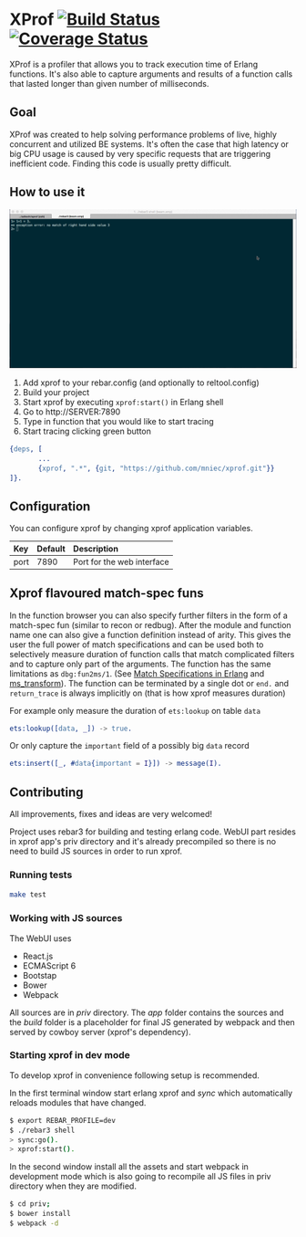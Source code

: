 XProf [![Build Status](https://travis-ci.org/mniec/xprof.svg?branch=master)](https://travis-ci.org/mniec/xprof) [![Coverage Status](https://coveralls.io/repos/mniec/xprof/badge.svg?branch=master&service=github)](https://coveralls.io/github/mniec/xprof?branch=master)
=====

XProf is a profiler that allows you to track execution time of Erlang
functions. It's also able to capture arguments and results of a function calls
that lasted longer than given number of milliseconds.

## Goal

XProf was created to help solving performance problems of live, highly
concurrent and utilized BE systems. It's often the case that high latency or big
CPU usage is caused by very specific requests that are triggering
inefficient code. Finding this code is usually pretty difficult.

## How to use it

![Demo](xprof_demo.gif)

1. Add xprof to your rebar.config (and optionally to reltool.config)
2. Build your project
3. Start xprof by executing `xprof:start()` in Erlang shell
4. Go to http://SERVER:7890
5. Type in function that you would like to start tracing
6. Start tracing clicking green button

```erlang
{deps, [
       ...
       {xprof, ".*", {git, "https://github.com/mniec/xprof.git"}}
]}.
```

## Configuration

You can configure xprof by changing xprof application variables.

Key         | Default     | Description
:-----------|:------------|:-----------
port        |7890         |Port for the web interface

## Xprof flavoured match-spec funs

In the function browser you can also specify further filters in the form of a
match-spec fun (similar to recon or redbug). After the module and function name
one can also give a function definition instead of arity. This gives the user
the full power of match specifications and can be used both to selectively
measure duration of function calls that match complicated filters and to capture
only part of the arguments. The function has the same limitations as
`dbg:fun2ms/1`. (See
[Match Specifications in Erlang](http://erlang.org/doc/apps/erts/match_spec.html) and
[ms\_transform](http://erlang.org/doc/man/ms_transform.html)). The function can
be terminated by a single dot or `end.` and `return_trace` is always implicitly
on (that is how xprof measures duration)

For example only measure the duration of `ets:lookup` on table `data`

```erlang
ets:lookup([data, _]) -> true.
```

Or only capture the `important` field of a possibly big `data` record

```erlang
ets:insert([_, #data{important = I}]) -> message(I).
```

## Contributing

All improvements, fixes and ideas are very welcomed!

Project uses rebar3 for building and testing erlang code. WebUI part resides in
xprof app's priv directory and it's already precompiled so there is no need to
build JS sources in order to run xprof.

### Running tests

```bash
make test
```

### Working with JS sources

The WebUI uses
* React.js
* ECMAScript 6
* Bootstap
* Bower
* Webpack

All sources are in _priv_ directory. The _app_ folder contains the sources and
the _build_ folder is a placeholder for final JS generated by webpack and then
served by cowboy server (xprof's dependency).

### Starting xprof in dev mode

To develop xprof in convenience following setup is recommended.

In the first terminal window start erlang xprof and _sync_ which automatically
reloads modules that have changed.

```bash
$ export REBAR_PROFILE=dev
$ ./rebar3 shell
> sync:go().
> xprof:start().
```

In the second window install all the assets and start webpack in development
mode which is also going to recompile all JS files in priv directory when they
are modified.

```bash
$ cd priv;
$ bower install
$ webpack -d
```
